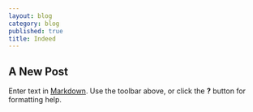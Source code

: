 ```yaml
---
layout: blog
category: blog
published: true
title: Indeed
---
```


## A New Post

Enter text in [Markdown](http://daringfireball.net/projects/markdown/). Use the toolbar above, or click the **?** button for formatting help.